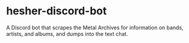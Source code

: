# hesher-discord-bot
A Discord bot that scrapes the Metal Archives for information on bands, artists, and albums, and dumps into the text chat.
